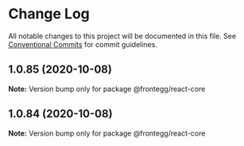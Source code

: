 # Change Log

All notable changes to this project will be documented in this file.
See [Conventional Commits](https://conventionalcommits.org) for commit guidelines.

## 1.0.85 (2020-10-08)

**Note:** Version bump only for package @frontegg/react-core





## 1.0.84 (2020-10-08)

**Note:** Version bump only for package @frontegg/react-core
